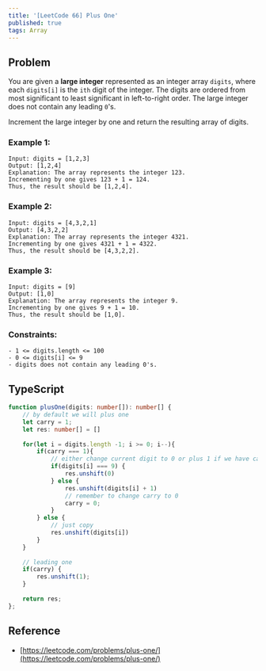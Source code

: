 ```yaml
---
title: '[LeetCode 66] Plus One'
published: true
tags: Array
---
```


## Problem

You are given a **large integer** represented as an integer array `digits`, where each
`digits[i]` is the `ith` digit of the integer. The digits are ordered from most
significant to least significant in left-to-right order. The large integer does
not contain any leading `0`'s.

Increment the large integer by one and return the resulting array of digits.

### Example 1:

```
Input: digits = [1,2,3]
Output: [1,2,4]
Explanation: The array represents the integer 123.
Incrementing by one gives 123 + 1 = 124.
Thus, the result should be [1,2,4].
```

### Example 2:

```
Input: digits = [4,3,2,1]
Output: [4,3,2,2]
Explanation: The array represents the integer 4321.
Incrementing by one gives 4321 + 1 = 4322.
Thus, the result should be [4,3,2,2].
```

### Example 3:

```
Input: digits = [9]
Output: [1,0]
Explanation: The array represents the integer 9.
Incrementing by one gives 9 + 1 = 10.
Thus, the result should be [1,0].
```
 
### Constraints:

```
- 1 <= digits.length <= 100
- 0 <= digits[i] <= 9
- digits does not contain any leading 0's.
```

## TypeScript

```typescript
function plusOne(digits: number[]): number[] {
    // by default we will plus one
    let carry = 1;
    let res: number[] = []
    
    for(let i = digits.length -1; i >= 0; i--){
        if(carry === 1){
            // either change current digit to 0 or plus 1 if we have carry
            if(digits[i] === 9) {
                res.unshift(0)
            } else {
                res.unshift(digits[i] + 1)
                // remember to change carry to 0
                carry = 0;
            }
        } else {
            // just copy
            res.unshift(digits[i])
        }
    }
    
    // leading one
    if(carry) {
        res.unshift(1);
    }
    
    return res;
};
```

## Reference

- [https://leetcode.com/problems/plus-one/](https://leetcode.com/problems/plus-one/)
